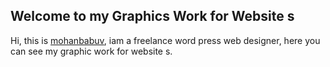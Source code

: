 <h2>Welcome to my Graphics Work for Website s</h2>
<p>Hi, this is <a href="#">mohanbabuv</a>, iam a freelance word press web designer, here you can see my graphic work for website s.</p>
